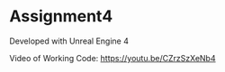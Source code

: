 # Assignment4

Developed with Unreal Engine 4

Video of Working Code: https://youtu.be/CZrzSzXeNb4

